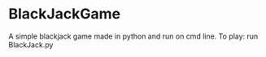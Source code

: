 # BlackJackGame

A simple blackjack game made in python and run on cmd line.
To play: run BlackJack.py

